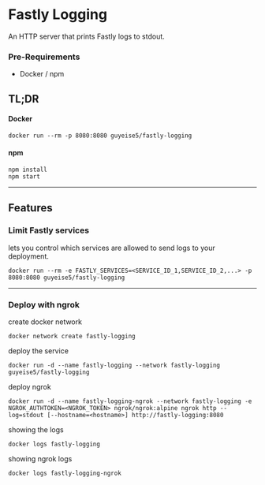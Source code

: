 # Fastly Logging
An HTTP server that prints Fastly logs to stdout.

### Pre-Requirements
* Docker / npm 
## TL;DR

#### Docker
```console
docker run --rm -p 8080:8080 guyeise5/fastly-logging
```

#### npm
```console
npm install
npm start
```


---
## Features
### Limit Fastly services
lets you control which services are allowed to send logs to your deployment.
```console
docker run --rm -e FASTLY_SERVICES=<SERVICE_ID_1,SERVICE_ID_2,...> -p 8080:8080 guyeise5/fastly-logging
```
---
### Deploy with ngrok
create docker network
```console
docker network create fastly-logging
```
deploy the service
```console
docker run -d --name fastly-logging --network fastly-logging guyeise5/fastly-logging
```
deploy ngrok 
```
docker run -d --name fastly-logging-ngrok --network fastly-logging -e NGROK_AUTHTOKEN=<NGROK_TOKEN> ngrok/ngrok:alpine ngrok http --log=stdout [--hostname=<hostname>] http://fastly-logging:8080
```
showing the logs
```console
docker logs fastly-logging
```
showing ngrok logs
```console
docker logs fastly-logging-ngrok
```